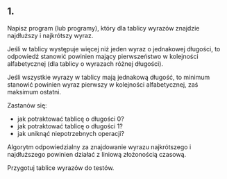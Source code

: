 ## 1.
Napisz program (lub programy), który dla tablicy wyrazów znajdzie najdłuższy i najkrótszy wyraz. 

Jeśli w tablicy występuje więcej niż jeden wyraz o jednakowej długości, to odpowiedź
stanowić powinien mający pierwszeństwo w kolejności alfabetycznej (dla tablicy o wyrazach różnej długości).

Jeśli wszystkie wyrazy w tablicy mają jednakową długość, to minimum stanowić powinien wyraz pierwszy
w kolejności alfabetycznej, zaś maksimum ostatni.

Zastanów się:
- jak potraktować tablicę o długości 0?
- jak potraktować tablicę o długości 1?
- jak uniknąć niepotrzebnych operacji?

Algorytm odpowiedzialny za znajdowanie wyrazu najkrótszego i najdłuższego powinien działać z liniową złożonością czasową.

Przygotuj tablice wyrazów do testów.
